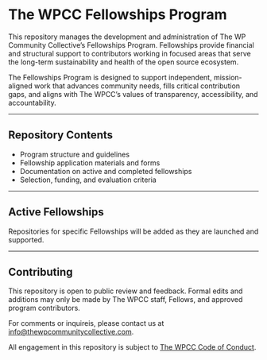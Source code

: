 # The WPCC Fellowships Program

This repository manages the development and administration of The WP Community Collective’s Fellowships Program. Fellowships provide financial and structural support to contributors working in focused areas that serve the long-term sustainability and health of the open source ecosystem.

The Fellowships Program is designed to support independent, mission-aligned work that advances community needs, fills critical contribution gaps, and aligns with The WPCC’s values of transparency, accessibility, and accountability.

---

## Repository Contents

- Program structure and guidelines
- Fellowship application materials and forms
- Documentation on active and completed fellowships
- Selection, funding, and evaluation criteria

---

## Active Fellowships

Repositories for specific Fellowships will be added as they are launched and supported.

---

## Contributing

This repository is open to public review and feedback. Formal edits and additions may only be made by The WPCC staff, Fellows, and approved program contributors.

For comments or inquireis, please contact us at [info@thewpcommunitycollective.com](mailto:info@thewpcommunitycollective.com).

All engagement in this repository is subject to [The WPCC Code of Conduct](https://www.thewpcommunitycollective.com/about/code-of-conduct/).
